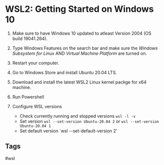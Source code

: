 # WSL2: Getting Started on Windows 10 

1. Make sure to have Windows 10 updated to atleast Version 2004 (OS build 19041.264).  

2. Type Windows Features on the search bar and make sure the *Windows Subsystem for Linux* AND *Virtual Machine Platform* are turned on.  

3. Restart your computer.  

4. Go to Windows Store and install Ubuntu 20.04 LTS.  

5. Download and install the latest WSL2 Linux kernel packge for x64 machine.  

6. Run Powershell

7. Configure WSL versions
	* Check currently running and stopped versions `wsl -l -v`
	* Set version `wsl --set-version Ubuntu-20.04 2` or `wsl --set-version Ubuntu-20.04 1`  
	* Set default version `wsl --set-default-version 2'  


## Tags
#wsl
